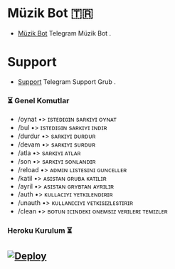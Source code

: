 # Müzik Bot 🇹🇷
- [Müzik Bot](https://t.me/LuizMusic_bot) Telegram Müzik Bot .

# Support 
- [Support](https://t.me/SohbetMaxTR) Telegram Support Grub .


### ⏳ Genel Komutlar
- /oynat •> ɪsᴛᴇᴅɪɢɪɴ sᴀʀᴋɪʏɪ ᴏʏɴᴀᴛ
- /bul •> ɪsᴛᴇᴅɪɢɪɴ sᴀʀᴋɪʏɪ ɪɴᴅɪʀ 
- /durdur •> sᴀʀᴋɪʏɪ ᴅᴜʀᴅᴜʀ
- /devam •> sᴀʀᴋɪʏɪ sᴜʀᴅᴜʀ
- /atla •> sᴀʀᴋɪʏɪ ᴀᴛʟᴀʀ 
- /son •> sᴀʀᴋɪʏɪ sᴏɴʟᴀɴᴅɪʀ
- /reload •> ᴀᴅᴍɪɴ ʟɪsᴛᴇsɪɴɪ ɢᴜɴᴄᴇʟʟᴇʀ 
- /katil •> ᴀsɪsᴛᴀɴ ɢʀᴜʙᴀ ᴋᴀᴛɪʟɪʀ
- /ayril •> ᴀsɪsᴛᴀɴ ɢʀʏʙᴛᴀɴ ᴀʏʀɪʟɪʀ
- /auth •> ᴋᴜʟʟᴀᴄɪʏɪ ʏᴇᴛᴋɪʟᴇɴᴅɪʀɪʀ
- /unauth •> ᴋᴜʟʟᴀɴɪᴄɪʏɪ ʏᴇᴛᴋɪsɪᴢʟᴇsᴛɪʀɪʀ
- /clean •> ʙᴏᴛᴜɴ ɪᴄɪɴᴅᴇᴋɪ ᴏɴᴇᴍsɪᴢ ᴠᴇʀɪʟᴇʀɪ ᴛᴇᴍɪᴢʟᴇʀ


### Heroku Kurulum ⏳
[![Deploy](https://www.herokucdn.com/deploy/button.svg)](https://heroku.com/deploy?template=https://github.com/leronbey2/Luizmuzik)
-
